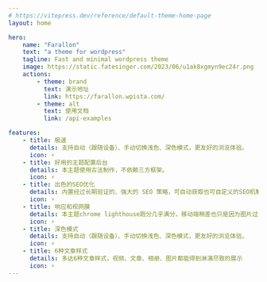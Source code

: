 ```yaml
---
# https://vitepress.dev/reference/default-theme-home-page
layout: home

hero:
    name: "Farallon"
    text: "a theme for wordpress"
    tagline: Fast and minimal wordpress theme
    image: https://static.fatesinger.com/2023/06/u1ak8xgmyn9ec24r.png
    actions:
        - theme: brand
          text: 演示地址
          link: https://farallon.wpista.com/
        - theme: alt
          text: 使用文档
          link: /api-examples

features:
    - title: 极速
      details: 支持自动（跟随设备）、手动切换浅色、深色模式，更友好的浏览体验。
      icon: ⚡️
    - title: 好用的主题配置后台
      details: 本主题使用古法制作，不依赖三方框架。
      icon: ⚡️
    - title: 出色的SEO优化
      details: 内置经过长期验证的、强大的 SEO 策略，可自动获取也可自定义的SEO机制
      icon: ⚡️
    - title: 响应和视网膜
      details: 本主题chrome lighthouse跑分几乎满分，移动端稍差也只是因为图片过大。
      icon: ⚡️
    - title: 深色模式
      details: 支持自动（跟随设备）、手动切换浅色、深色模式，更友好的浏览体验。
      icon: ⚡️
    - title: 6种文章样式
      details: 多达6种文章样式，视频、文章、相册、图片都能得到淋漓尽致的展示
      icon: ⚡️
---
```

